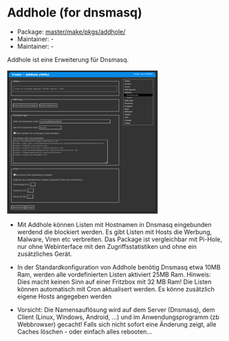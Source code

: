 # Addhole (for dnsmasq)
 - Package: [master/make/pkgs/addhole/](https://github.com/Freetz-NG/freetz-ng/tree/master/make/pkgs/addhole/)
 - Maintainer: -
 - Maintainer: -

Addhole ist eine Erweiterung für Dnsmasq.<br>
<br>
<a href='../screenshots/000-PKG_addhole.png'><img src='../screenshots/000-PKG_addhole_md.png'></a>
<br>

 - Mit Addhole können Listen mit Hostnamen in Dnsmasq eingebunden werdend die blockiert werden. Es gibt Listen mit Hosts die Werbung, Malware, Viren etc verbreiten.
   Das Package ist vergleichbar mit Pi-Hole, nur ohne Webinterface mit den Zugriffsstatistiken und ohne ein zusätzliches Gerät.

 - In der Standardkonfiguration von Addhole benötig Dnsmasq etwa 10MB Ram, werden alle vordefinierten Listen aktiviert 25MB Ram.
   Hinweis: Dies macht keinen Sinn auf einer Fritzbox mit 32 MB Ram!
   Die Listen können automatisch mit Cron aktualisert werden. Es könne zusätzlich eigene Hosts angegeben werden

 - Vorsicht: Die Namensauflösung wird auf dem Server (Dnsmasq), dem Client (Linux, Windows, Android, ...) und im Anwendungsprogramm (zb Webbrowser) gecacht!
   Falls sich nicht sofort eine Änderung zeigt, alle Caches löschen - oder einfach alles rebooten...

